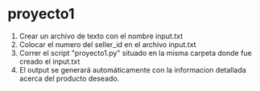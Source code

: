 # proyecto1
1) Crear un archivo de texto con el nombre input.txt
2) Colocar el numero del seller_id en el archivo input.txt
3) Correr el script "proyecto1.py" situado en la misma carpeta donde fue creado el input.txt
4) El output se generará automáticamente con la informacion detallada acerca del producto deseado.
